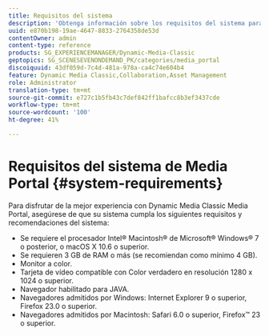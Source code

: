 ```yaml
---
title: Requisitos del sistema
description: 'Obtenga información sobre los requisitos del sistema para la mejor experiencia con Media Portal. '
uuid: e870b198-19ae-4647-8833-2764358de53d
contentOwner: admin
content-type: reference
products: SG_EXPERIENCEMANAGER/Dynamic-Media-Classic
geptopics: SG_SCENESEVENONDEMAND_PK/categories/media_portal
discoiquuid: 43df059d-7c4d-481a-978a-ca4c74e604b4
feature: Dynamic Media Classic,Collaboration,Asset Management
role: Administrator
translation-type: tm+mt
source-git-commit: e727c1b5fb43c7def842ff1bafcc8b3ef3437cde
workflow-type: tm+mt
source-wordcount: '100'
ht-degree: 41%

---
```



# Requisitos del sistema de Media Portal {#system-requirements}

Para disfrutar de la mejor experiencia con Dynamic Media Classic Media Portal, asegúrese de que su sistema cumpla los siguientes requisitos y recomendaciones del sistema:

* Se requiere el procesador Intel® Macintosh® de Microsoft® Windows® 7 o posterior, o macOS X 10.6 o superior.
* Se requieren 3 GB de RAM o más (se recomiendan como mínimo 4 GB).
* Monitor a color.
* Tarjeta de vídeo compatible con Color verdadero en resolución 1280 x 1024 o superior.
* Navegador habilitado para JAVA.
* Navegadores admitidos por Windows: Internet Explorer 9 o superior, Firefox 23.0 o superior.
* Navegadores admitidos por Macintosh: Safari 6.0 o superior, Firefox™ 23 o superior.

